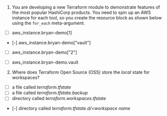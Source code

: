 
1. You are developing a new Terraform module to demonstrate features of the most popular HashiCorp products. You need to spin up an AWS instance for each tool, so you create the resource block as shown below using the `for_each` meta-argument.

- [ ] aws_instance.bryan-demo[1]
- [-] aws_instance.bryan-demo["vault"] 
- [ ] aws_instance.bryan-demo["2"]
- [ ] aws_instance.bryan-demo.vault


2. Where does Terraform Open Source (OSS) store the _local_ state for workspaces?

- [ ] a file called *terraform.tfstate*
- [ ] a file called *terraform.tfstate.backup*
- [ ] directory called *terraform.workspaces.tfstate*
- [-] directory called *terraform.tfstate.d/<workspace name*
